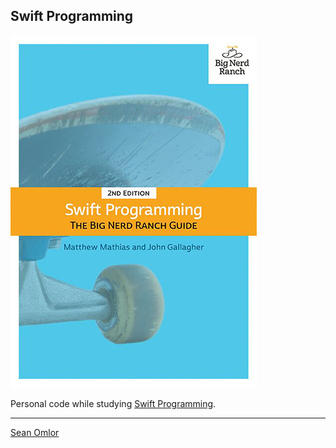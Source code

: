 ## Swift Programming

[![Book cover](cover.jpg)](https://www.amazon.com/Swift-Programming-Ranch-Guide-Guides/dp/013461061X/)

Personal code while studying [Swift Programming](https://www.amazon.com/Swift-Programming-Ranch-Guide-Guides/dp/013461061X/).

---
[Sean Omlor](http://seanomlor.com)
